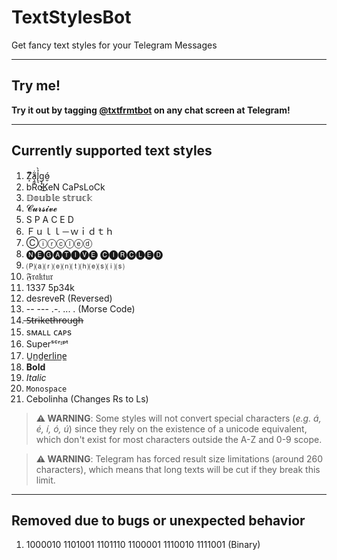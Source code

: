 # TextStylesBot
Get fancy text styles for your Telegram Messages

---

## Try me!

**Try it out by tagging [@txtfrmtbot](https://t.me/txtfrmtbot) on any chat screen at Telegram!**

---

## Currently supported text styles
1. Z̸͙ͫ̕a̧̼̟͂̇l̢͉̉̀g̨̟̮͉͜ó̷̮ 
1. bRoKeN CaPsLoCk
1. 𝔻𝕠𝕦𝕓𝕝𝕖 𝕤𝕥𝕣𝕦𝕔𝕜
1. 𝓒𝓾𝓻𝓼𝓲𝓿𝓮
1. S P A C E D
1. Ｆｕｌｌ－ｗｉｄｔｈ
1. Ⓒⓘⓡⓒⓛⓔⓓ
1. 🅝🅔🅖🅐🅣🅘🅥🅔 🅒🅘🅡🅒🅛🅔🅓
1. 🄟⒜⒭⒠⒩⒯⒣⒠⒮⒤⒮
1. 𝔉𝔯𝔞𝔨𝔱𝔲𝔯
1. 1337 5p34k
1. desreveR (Reversed)
1. -- --- .-. ... . (Morse Code)
1. ̶S̶t̶r̶i̶k̶e̶t̶h̶r̶o̶u̶g̶h̶
1. sᴍᴀʟʟ ᴄᴀᴘs
1. Superˢᶜʳᶦᵖᵗ
1. U̲n̲d̲e̲r̲l̲i̲n̲e̲
1. **Bold**
1. *Italic*
1. `Monospace`
1. Cebolinha (Changes Rs to Ls)

> **⚠️ WARNING**: Some styles will not convert special characters (*e.g. á, é, í, ó, ú*) since they rely on the existence of a unicode equivalent, which don't exist for most characters outside the A-Z and 0-9 scope.

> **⚠️ WARNING**: Telegram has forced result size limitations (around 260 characters), which means that long texts will be cut if they break this limit.

---

## Removed due to bugs or unexpected behavior

1. 1000010 1101001 1101110 1100001 1110010 1111001 (Binary)